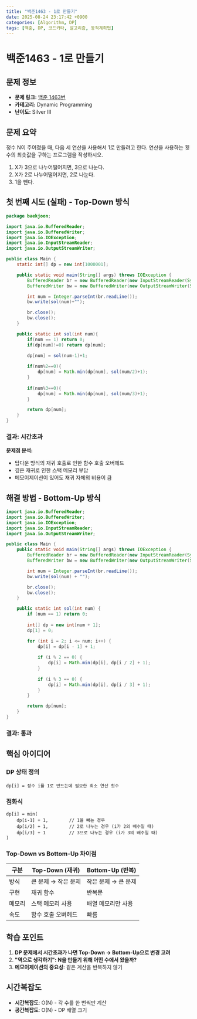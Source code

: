 ```yaml
---
title: "백준1463 - 1로 만들기"
date: 2025-08-24 23:17:42 +0900
categories: [Algorithm, DP]
tags: [백준, DP, 코드카타, 알고리즘, 동적계획법]
---
```


# 백준1463 - 1로 만들기

## 문제 정보
- **문제 링크:** [백준 1463번](https://www.acmicpc.net/problem/1463)
- **카테고리:** Dynamic Programming
- **난이도:** Silver III

## 문제 요약
정수 N이 주어졌을 때, 다음 세 연산을 사용해서 1로 만들려고 한다. 연산을 사용하는 횟수의 최솟값을 구하는 프로그램을 작성하시오.

1. X가 3으로 나누어떨어지면, 3으로 나눈다.
2. X가 2로 나누어떨어지면, 2로 나눈다.  
3. 1을 뺀다.

## 첫 번째 시도 (실패) - Top-Down 방식

```java
package baekjoon;

import java.io.BufferedReader;
import java.io.BufferedWriter;
import java.io.IOException;
import java.io.InputStreamReader;
import java.io.OutputStreamWriter;

public class Main {
    static int[] dp = new int[1000001];

    public static void main(String[] args) throws IOException {
        BufferedReader br = new BufferedReader(new InputStreamReader(System.in));
        BufferedWriter bw = new BufferedWriter(new OutputStreamWriter(System.out));

        int num = Integer.parseInt(br.readLine());
        bw.write(sol(num)+"");

        br.close();
        bw.close();
    }

    public static int sol(int num){
        if(num == 1) return 0;
        if(dp[num]!=0) return dp[num];

        dp[num] = sol(num-1)+1;
        
        if(num%2==0){
            dp[num] = Math.min(dp[num], sol(num/2)+1);
        }
        
        if(num%3==0){
            dp[num] = Math.min(dp[num], sol(num/3)+1);
        }

        return dp[num];
    }
}
```

### 결과: 시간초과

**문제점 분석:**
- 탑다운 방식의 재귀 호출로 인한 함수 호출 오버헤드
- 깊은 재귀로 인한 스택 메모리 부담
- 메모이제이션이 있어도 재귀 자체의 비용이 큼

## 해결 방법 - Bottom-Up 방식

```java
import java.io.BufferedReader;
import java.io.BufferedWriter;
import java.io.IOException;
import java.io.InputStreamReader;
import java.io.OutputStreamWriter;

public class Main {
    public static void main(String[] args) throws IOException {
        BufferedReader br = new BufferedReader(new InputStreamReader(System.in));
        BufferedWriter bw = new BufferedWriter(new OutputStreamWriter(System.out));

        int num = Integer.parseInt(br.readLine());
        bw.write(sol(num) + "");

        br.close();
        bw.close();
    }

    public static int sol(int num) {
        if (num == 1) return 0;
        
        int[] dp = new int[num + 1];
        dp[1] = 0;

        for (int i = 2; i <= num; i++) {
            dp[i] = dp[i - 1] + 1;
            
            if (i % 2 == 0) {
                dp[i] = Math.min(dp[i], dp[i / 2] + 1);
            }
            
            if (i % 3 == 0) {
                dp[i] = Math.min(dp[i], dp[i / 3] + 1);
            }
        }

        return dp[num];
    }
}
```

### 결과: 통과

## 핵심 아이디어

### DP 상태 정의
`dp[i] = 정수 i를 1로 만드는데 필요한 최소 연산 횟수`

### 점화식
```
dp[i] = min(
    dp[i-1] + 1,        // 1을 빼는 경우
    dp[i/2] + 1,        // 2로 나누는 경우 (i가 2의 배수일 때)
    dp[i/3] + 1         // 3으로 나누는 경우 (i가 3의 배수일 때)
)
```

### Top-Down vs Bottom-Up 차이점

| 구분 | Top-Down (재귀) | Bottom-Up (반복) |
|------|----------------|------------------|
| 방식 | 큰 문제 → 작은 문제 | 작은 문제 → 큰 문제 |
| 구현 | 재귀 함수 | 반복문 |
| 메모리 | 스택 메모리 사용 | 배열 메모리만 사용 |
| 속도 | 함수 호출 오버헤드 | 빠름 |

## 학습 포인트
1. **DP 문제에서 시간초과가 나면 Top-Down → Bottom-Up으로 변경 고려**
2. **"역으로 생각하기": N을 만들기 위해 어떤 수에서 왔을까?**
3. **메모이제이션의 중요성**: 같은 계산을 반복하지 않기

## 시간복잡도
- **시간복잡도**: O(N) - 각 수를 한 번씩만 계산
- **공간복잡도**: O(N) - DP 배열 크기